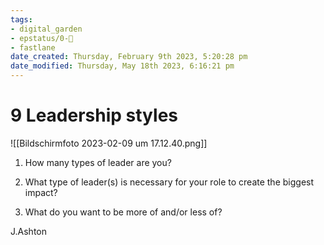 ```yaml
---
tags: 
- digital_garden
- epstatus/0-🌰
- fastlane
date_created: Thursday, February 9th 2023, 5:20:28 pm
date_modified: Thursday, May 18th 2023, 6:16:21 pm
---
```

# 9 Leadership styles
![[Bildschirm­foto 2023-02-09 um 17.12.40.png]]

1. How many types of leader are you?

 2. What type of leader(s) is necessary for your role to create the biggest impact? 

 3. What do you want to be more of and/or less of?


J.Ashton


